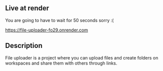 ## Live at render
You are going to have to wait for 50 seconds sorry :(

https://file-uploader-fo29.onrender.com

## Description

File uploader is a project where you can upload files and create folders on workspaces and share them with others through links.
